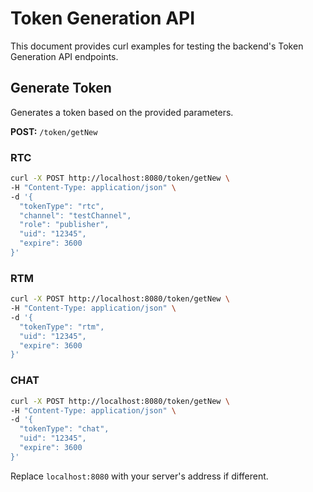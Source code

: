 # Token Generation API

This document provides curl examples for testing the backend's Token Generation API endpoints.

## Generate Token

Generates a token based on the provided parameters.

**POST:** `/token/getNew`

### RTC

```bash
curl -X POST http://localhost:8080/token/getNew \
-H "Content-Type: application/json" \
-d '{
  "tokenType": "rtc",
  "channel": "testChannel",
  "role": "publisher",
  "uid": "12345",
  "expire": 3600
}'
```

### RTM

```bash
curl -X POST http://localhost:8080/token/getNew \
-H "Content-Type: application/json" \
-d '{
  "tokenType": "rtm",
  "uid": "12345",
  "expire": 3600
}'
```

### CHAT

```bash
curl -X POST http://localhost:8080/token/getNew \
-H "Content-Type: application/json" \
-d '{
  "tokenType": "chat",
  "uid": "12345",
  "expire": 3600
}'
```

Replace `localhost:8080` with your server's address if different.
